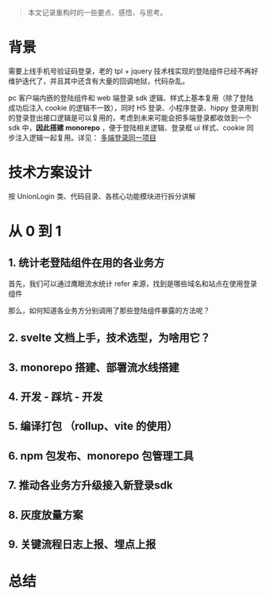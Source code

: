
>本文记录重构时的一些要点、感悟、与思考。

# 背景

需要上线手机号验证码登录，老的 tpl + jquery 技术栈实现的登陆组件已经不再好维护迭代了，并且其中还含有大量的回调地狱，代码杂乱。

pc 客户端内嵌的登陆组件和 web 端登录 sdk 逻辑、样式上基本复用（除了登陆成功后注入 cookie 的逻辑不一致），同时 H5 登录、小程序登录、hippy 登录用到的登录登出接口逻辑是可以复用的，考虑到未来可能会把多端登录都收敛到一个 sdk 中，**因此搭建 monorepo** ，便于登陆相关逻辑、登录框 ui 样式、cookie 同步注入逻辑一起复用。详见： [多端登录同一项目](多端登录同一项目（uni）.md)

# 技术方案设计

按 UnionLogin 类、代码目录、各核心功能模块进行拆分讲解

# 从 0 到 1 

## 1. 统计老登陆组件在用的各业务方

首先，我们可以通过鹰眼流水统计 refer 来源，找到是哪些域名和站点在使用登录组件

那么，如何知道各业务方分别调用了那些登陆组件暴露的方法呢？
## 2. svelte 文档上手，技术选型，为啥用它？
## 3. monorepo 搭建、部署流水线搭建
## 4. 开发 - 踩坑 - 开发
## 5. 编译打包 （rollup、vite 的使用）
## 6. npm 包发布、monorepo 包管理工具
## 7. 推动各业务方升级接入新登录sdk
## 8. 灰度放量方案
## 9. 关键流程日志上报、埋点上报



# 总结


